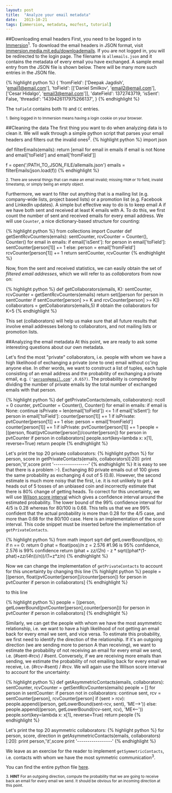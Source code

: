 ```yaml
---
layout: post
title:  "Analyze your email metadata"
date:   2013-10-21
tags: [immersion, metadata, mozfest, tutorial]
---
```


##Downloading email headers
First, you need to be logged in to [Immersion](https://immersion.media.mit.edu)<sup>1</sup>. To download the email headers in JSON format, visit <a href="https://immersion.media.mit.edu/downloademails" target="_blank">immersion.media.mit.edu/downloademails</a>. If you are not logged in, you will be redirected to the login page. The filename is <code>allemails.json</code> and it contains the metadata of every email you have exchanged. A sample email entry from the JSON file is shown below. There will be many more such entries in the JSON file.

{% highlight python %}
{ 'fromField': ['Deepak Jagdish', 'email1@email.com'],
  'toField': [['Daniel Smilkov', 'email2@email.com'],['Cesar Hidalgo', 'email3@email.com']],
  'dateField': 1372743719,
  'isSent': False,
  'threadid': '1439426117975266137',
}
{% endhighlight %}


The <code>toField</code> contains both <code>TO</code> and <code>CC</code> entries.

<sup>1. Being logged in to Immersion means having a login cookie on your browser.
</sup>

##Cleaning the data
The first thing you want to do when analyzing data is to clean it. We will walk through a simple python script that parses your email headers and filters out the invalid ones<sup>2</sup>.
{% highlight python %}
import json
    
def filterEmails(emails):
  return [email for email in emails if email is not None and email['toField'] and email['fromField']]

f = open('/PATH_TO_JSON_FILE/allemails.json')
emails = filterEmails(json.load(f))
{% endhighlight %}
    
    
<sup>2. There are several things that can make an email invalid; missing  <code>FROM</code> or <code>TO</code> field, invalid timestamp, or simply being an empty object.
</sup>

Furthermore, we want to filter out anything that is a mailing list (e.g. company-wide lists, project based lists) or a promotion list (e.g. Facebook and LinkedIn updates). A simple but effective way to do is to keep email A if we have both sent and received at least K emails with A. To do this, we first count the number of sent and received emails for every email address. We will use <code>Counter</code>, a nice dictionary-based structure for counting:

{% highlight python %}
from collections import Counter
def getSentRcvCounters(emails):
  sentCounter, rcvCounter = Counter(), Counter()
  for email in emails:
    if email['isSent']:
      for person in email['toField']:
        sentCounter[person[1]] += 1
    else:
      person = email['fromField']
      rcvCounter[person[1]] += 1
  return sentCounter, rcvCounter
{% endhighlight %}

Now, from the sent and received statistics, we can easily obtain the set of *filtered email addresses*, which we will refer to as *collaborators* from now on:

{% highlight python %}
def getCollaborators(emails, K):
  sentCounter, rcvCounter = getSentRcvCounters(emails)
  return set([person for person in sentCounter if sentCounter[person] >= K and rcvCounter[person] >= K])
collaborators = getCollaborators(emails,5) # obtain the collaborators for K=5
{% endhighlight %}

This set (collaborators) will help us make sure that all future results that involve email addresses belong to collaborators, and not mailing lists or promotion lists.

##Analyzing the email metadata
At this point, we are ready to ask some interesting questions about our own metadata.

Let's find the most "private" collaborators, i.e. people with whom we have a high likelihood of exchanging a private (one to one) email without cc'ing anyone else. In other words, we want to construct a list of tuples, each tuple consisting of an email address and the probability of exchanging a private email, e.g. <code>('person@email.com',0.657)</code>. The probability is computed by dividing the number of private emails by the total number of exchanged emails with that person.

{% highlight python %}
def getPrivateContacts(emails, collaborators):
  ncoll = 0
  counter, pvtCounter = Counter(), Counter()
  for email in emails:
    if email is None: continue
    isPrivate = len(email['toField']) <= 1
    if email['isSent']:
      for person in email['toField']:
        counter[person[1]] += 1
        if isPrivate: pvtCounter[person[1]] += 1
    else:
      person = email['fromField']
      counter[person[1]] += 1
      if isPrivate: pvtCounter[person[1]] += 1
  people = [(person, float(pvtCounter[person])/counter[person]) for person in pvtCounter if person in collaborators]
  people.sort(key=lambda x: x[1], reverse=True)
  return people
{% endhighlight %}

Let's print the top 20 private collaborators:
{% highlight python %}
for person, score in getPrivateContacts(emails, collaborators)[:20]:
  print person,'\t',score
print '-----------------'
{% endhighlight %}
It is easy to see that there is a problem :-). Exchanging 80 private emails out of 100 gives the same probability as exchanging 4 out of 5 (0.8). However, the second estimate is much more noisy that the first, i.e. it is not unlikely to get 4 heads out of 5 tosses of an unbiased coin and incorrectly estimate that there is 80% change of getting heads. To correct for this uncertainty, we will use [Wilson score interval][wilson-score] which gives a confidence interval around the estimated probability. The lower bound of the 99% confidence interval for 4/5 is 0.28 whereas for 80/100 is 0.68. This tells us that we are 99% confident that the actual probability is more than 0.28 for the 4/5 case, and more than 0.68 for the 80/100 case. Here is an implementation of the score interval. This code snippet must be inserted before the implementation of <code>getPrivateContacts</code>.

{% highlight python %}
from math import sqrt
def getLowerBound(pos, n):
  if n == 0: return 0
  phat = float(pos)/n
  z = 2.576 #1.96 is 95% confidence, 2.576 is 99% confidence
  return (phat + z*z/(2*n) - z * sqrt((phat*(1-phat)+z*z/(4*n))/n))/(1+z*z/n)
{% endhighlight %}

Now we can change the implementation of <code>getPrivateContacts</code> to account for this uncertainty by changing this line
{% highlight python %}
people = [(person, float(pvtCounter[person])/counter[person]) for person in pvtCounter if person in collaborators]
{% endhighlight %}

to this line

{% highlight python %}
people = [(person, getLowerBound(pvtCounter[person],counter[person])) for person in pvtCounter if person in collaborators]
{% endhighlight %}

Similarly, we can get the people with whom we have the most asymmetric relationship, i.e. we want to have a high likelihood of not getting an email back for every email we sent, and vice versa. To estimate this probability, we first need to identify the direction of the relationship. If it's an outgoing direction (we are sending more to person A than receiving), we want to estimate the probability of not receiving an email for every email we send, i.e. (#sent-#rcv) / #sent. Conversely, if we are receiving more emails than sending, we estimate the probability of not emailing back for every email we receive, i.e. (#rcv-#sent) / #rcv. We will again use the Wilson score interval to account for the uncertainty:

{% highlight python %}
def getAsymmetricContacts(emails, collaborators):
  sentCounter, rcvCounter = getSentRcvCounters(emails)
  people = []
  for person in sentCounter:
    if person not in collaborators: continue
    sent, rcv = sentCounter[person], rcvCounter[person]
    if (sent > rcv):
      people.append((person, getLowerBound(sent-rcv, sent), 'ME-->'))
    else:
      people.append((person, getLowerBound(rcv-sent, rcv), 'ME<--'))
  people.sort(key=lambda x: x[1], reverse=True)
  return people
{% endhighlight %}

Let's print the top 20 asymmetric collaborators:
{% highlight python %}
for person, score, direction in getAsymmetricContacts(emails, collaborators)[:20]:
  print person,'\t',score
print '-----------------'
{% endhighlight %}

We leave as an exercise for the reader to implement <code>getSymmetricContacts</code>, i.e. contacts with whom we have the most symmetric communication<sup>3</sup>.

You can find the entire python file [here](/static/simple-analysis.py).

<sup>
	3. <b>HINT</b> For an outgoing direction, compute the probability that we are going to receive back an email for every email we send. It should be obvious for an incoming direction at this point.
	<!-- <br/>4. Occasionally, I get emails that require my input, so I email back, and these sources satisfy the collaborator threshold. -->
</sup>


[wilson-score]: http://en.wikipedia.org/wiki/Binomial_proportion_confidence_interval#Wilson_score_interval

